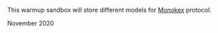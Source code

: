 This warmup sandbox will store different models for [Monokex](https://github.com/LoupVaillant/Monokex) protocol.

November 2020
